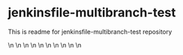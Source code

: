 # jenkinsfile-multibranch-test

This is readme for jenkinsfile-multibranch-test repository

\n
\n
\n
\n
\n
\n
\n
\n
\n
\n
